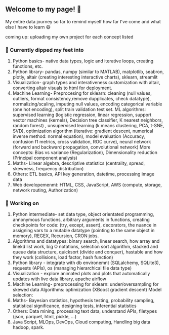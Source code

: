 ## Welcome to my page! 👋

My entire data journey so far to remind myself how far I've come and what else I have to learn 😄 

coming up: uploading my own project for each concept listed 

### 🌱 Currently dipped my feet into 

1. Python basics- native data types, logic and iterative loops, creating functions, etc. 
2. Python library- pandas, numpy (similar to MATLAB), matplotlib, seabron, plotly, altair (creating interesting interactive charts), sklearn, streamlit  
3. Visualization- graph types and interativeness customization with altair, converting altair visuals to html for deployment.  
4. Machine Learning- 
    Preprocesing for sklearn: cleaning (null values, outliers, format consistency,remove dupplicates, check datatype), normalizing/scaling, imputing null values, encoding categorical variable (one hot encoding), split train validation test set. 
    ML algorithms: supervised learning (logistic regression, linear regression, support vector machines (kernels), Decision tree classifier, K nearest neighbors, random forest) , unsupervised learning (k means clustering, PCA, t-SNE, SVD), optimization algorithm (iterative: gradient descent, numerical inverse method: normal equation), model evaluation (Accuracy, confusion f1 metrics, cross validation, ROC curve), neural network (forward and backward propagation, convolutional network) 
    More concepts: Bias vs variance (Regularization), Dimensionality reduction (Principal component analysis) 
5. Maths- Linear algebra, descriptive statistics (centrality, spread, skewness, frequency distribution) 
6. Others: ETL basics, API key generation, datetime, processing image data
7. Web developemenmt: HTML, CSS, JavaScript, AWS (compute, storage, network routing, Authorization)

 ### 💬  Working on  
 1. Python intermediate- set data type, object orientated programming, annonymous functions, arbitrary arguments in functions, creating checkpoints for code: (try, except, assert), decorators, the nuance in assigning vars to a mutable datatype (pointing to the same object in memory), REGEX, Recursion, CRON jobs. 
 2. Algorithms and datatypes: binary search, linear search, how array and linekd list work, big O notations, selection sort algorithm, stacked and queue data structure, quicksort (divide and conquer), hastable and how they work (collisions, load factor, hash function) 
 3. Python library - integrate with db environemnt (SQLalchemy, SQLite3), requests (APIs), os (managing hierarchical file data type)
 4. Visualization - explore animated plots and plots that automatically updates with live data library, apache airflow
 5. Machine Learning- 
    preprocessing for sklearn: under/oversampling for skewed data
    Algorithms: optimization (XBoost gradient descent)
    Model selection: 
 7. Maths- Bayesian statistics, hypothesis testing, probability sampling, statistical significance, designing tests, inferential statistics 
 8. Others: Data mining, processing text data, understand APIs, filetypes (json, parquet, html, pickle, ...)
 9. Java Script, MLOps, DevOps, Cloud computing, Handling big data hadoop, spark. 

